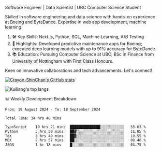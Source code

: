 Software Engineer | Data Scientist | UBC Computer Science Student

Skilled in software engineering and data science with hands-on experience at Boeing and ByteDance. Expertise in web app development, machine learning.

1. 🛠 Key Skills: Next.js, Python, SQL, Machine Learning, A/B Testing
2. 💼 Highlights: Developed predictive maintenance apps for Boeing; executed deep learning models with up to 91% accuracy for ByteDance.
3. 📚 Education: Pursuing Computer Science at UBC; BSc in Finance from University of Nottingham with First Class Honours.

Keen on innovative collaborations and tech advancements. Let's connect!

[![Crayon-ShinChan's GitHub stats](https://github-readme-stats.vercel.app/api?username=mengxi-ream)](https://github.com/anuraghazra/github-readme-stats)

![Kuiliang's top langs](https://github-readme-stats.vercel.app/api/top-langs?username=mengxi-ream&&hide=tex,jupyter%20notebook,mdx,scss)

📊 Weekly Development Breakdown

<!--START_SECTION:waka-->

```txt
From: 19 August 2024 - To: 18 September 2024

Total Time: 34 hrs 48 mins

TypeScript    19 hrs 21 mins  ██████████████░░░░░░░░░░░   55.63 %
Python        3 hrs 50 mins   ██▓░░░░░░░░░░░░░░░░░░░░░░   11.05 %
TeX           3 hrs 40 mins   ██▓░░░░░░░░░░░░░░░░░░░░░░   10.55 %
MDX           2 hrs 57 mins   ██░░░░░░░░░░░░░░░░░░░░░░░   08.48 %
JSON          1 hr 18 mins    █░░░░░░░░░░░░░░░░░░░░░░░░   03.75 %
```

<!--END_SECTION:waka-->
